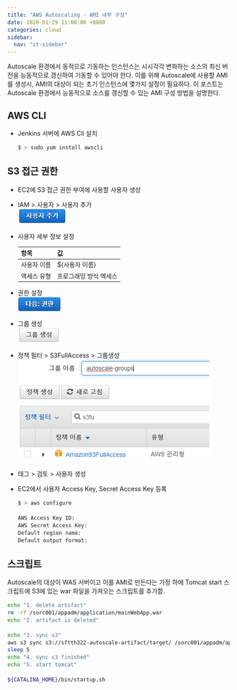 ```yaml
---
title: "AWS Autoscaling - AMI 내부 구성"
date: 2020-01-29 11:00:00 +0800
categories: cloud
sidebar:
  nav: "it-sidebar"
---
```


Autoscale 환경에서 동적으로 기동하는 인스턴스는 시시각각 변화하는 소스의 최신 버전을 능동적으로 갱신하여 기동할 수 있어야 한다. 이를 위해 Autoscale에 사용할 AMI를 생성시, AMI의 대상이 되는 초기 인스턴스에 몇가지 설정이 필요하다. 이 포스트는 Autoscale 환경에서 능동적으로 소스를 갱신할 수 있는 AMI 구성 방법을 설명한다.

## AWS CLI
- Jenkins 서버에 AWS Cli 설치 <br>
  ```sh
  $ > sudo yum install awscli
  ```

## S3 접근 권한
- EC2에 S3 접근 권한 부여에 사용할 사용자 생성
- IAM > 사용자 > 사용자 추가 <br>
![IAM](/assets/images/autoscaling301.png)
- 사용자 세부 정보 설정

  | 항목 | 값 |
  | --- | --- |
  | 사용자 이름 | ${사용자 이름} |
  | 액세스 유형 | 프로그래밍 방식 엑세스 |

- 권한 설정 <br>
![IAM](/assets/images/autoscaling302.png)

- 그룹 생성 <br>
![IAM](/assets/images/autoscaling303.png)

- 정책 필터 > S3FullAccess > 그룹생성
![IAM](/assets/images/autoscaling304.png)

- 태그 > 검토 > 사용자 생성

- EC2에서 사용자 Access Key, Secret Access Key 등록
  ```sh
  $ > aws configure

  AWS Access Key ID: 
  AWS Secret Access Key:
  Default region name: 
  Default output format:
  ```
## 스크립트
Autoscale의 대상이 WAS 서버이고 이를 AMI로 만든다는 가정 하에 Tomcat start 스크립트에 S3에 있는 war 파일을 가져오는 스크립트를 추가함.

```sh
echo "1. delete artifact"
rm -rf /sorc001/appadm/application/mainWebApp.war
echo "2. artifact is deleted"

echo "3. sync s3"
aws s3 sync s3://sftth322-autoscale-artifact/target/ /sorc001/appadm/application
sleep 5
echo "4. sync s3 finished"
echo "5. start tomcat"

${CATALINA_HOME}/bin/startup.sh
```